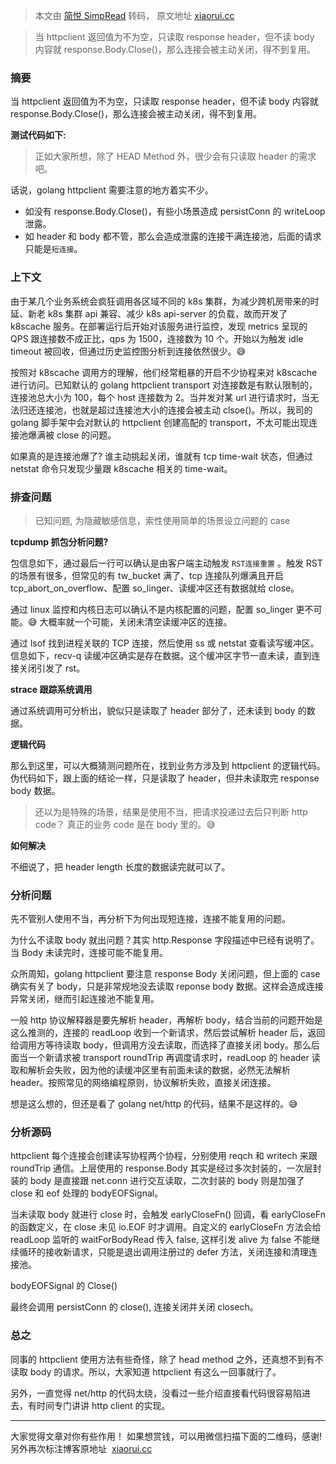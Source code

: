 > 本文由 [简悦 SimpRead](http://ksria.com/simpread/) 转码， 原文地址 [xiaorui.cc](http://xiaorui.cc/archives/7172)

> 当 httpclient 返回值为不为空，只读取 response header，但不读 body 内容就 response.Body.Close()，那么连接会被主动关闭，得不到复用。

### 摘要

当 httpclient 返回值为不为空，只读取 response header，但不读 body 内容就 response.Body.Close()，那么连接会被主动关闭，得不到复用。

**测试代码如下:**

> 正如大家所想，除了 HEAD Method 外，很少会有只读取 header 的需求吧。

话说，golang httpclient 需要注意的地方着实不少。

*   如没有 response.Body.Close()，有些小场景造成 persistConn 的 writeLoop 泄露。
*   如 header 和 body 都不管，那么会造成泄露的连接干满连接池，后面的请求只能是`短连接`。

### 上下文

由于某几个业务系统会疯狂调用各区域不同的 k8s 集群，为减少跨机房带来的时延、新老 k8s 集群 api 兼容、减少 k8s api-server 的负载，故而开发了 k8scache 服务。在部署运行后开始对该服务进行监控，发现 metrics 呈现的 QPS 跟连接数不成正比，qps 为 1500，连接数为 10 个。开始以为触发 idle timeout 被回收，但通过历史监控图分析到连接依然很少。😅

按照对 k8scache 调用方的理解，他们经常粗暴的开启不少协程来对 k8scache 进行访问。已知默认的 golang httpclient transport 对连接数是有默认限制的，连接池总大小为 100，每个 host 连接数为 2。当并发对某 url 进行请求时，当无法归还连接池，也就是超过连接池大小的连接会被主动 clsoe()。所以，我司的 golang 脚手架中会对默认的 httpclient 创建高配的 transport，不太可能出现连接池爆满被 close 的问题。

如果真的是连接池爆了? 谁主动挑起关闭，谁就有 tcp time-wait 状态，但通过 netstat 命令只发现少量跟 k8scache 相关的 time-wait。

### 排查问题

> 已知问题, 为隐藏敏感信息，索性使用简单的场景设立问题的 case

**tcpdump 抓包分析问题?**

包信息如下，通过最后一行可以确认是由客户端主动触发 `RST连接重置` 。触发 RST 的场景有很多，但常见的有 tw_bucket 满了、tcp 连接队列爆满且开启 tcp_abort_on_overflow、配置 so_linger、读缓冲区还有数据就给 close。

通过 linux 监控和内核日志可以确认不是内核配置的问题，配置 so_linger 更不可能。😅 大概率就一个可能，关闭未清空读缓冲区的连接。

通过 lsof 找到进程关联的 TCP 连接，然后使用 ss 或 netstat 查看读写缓冲区。信息如下，recv-q 读缓冲区确实是存在数据。这个缓冲区字节一直未读，直到连接关闭引发了 rst。

**strace 跟踪系统调用**

通过系统调用可分析出，貌似只是读取了 header 部分了，还未读到 body 的数据。

**逻辑代码**

那么到这里，可以大概猜测问题所在，找到业务方涉及到 httpclient 的逻辑代码。伪代码如下，跟上面的结论一样，只是读取了 header，但并未读取完 response body 数据。

> 还以为是特殊的场景，结果是使用不当，把请求投递过去后只判断 http code？ 真正的业务 code 是在 body 里的。😅

**如何解决**

不细说了，把 header length 长度的数据读完就可以了。

### 分析问题

先不管别人使用不当，再分析下为何出现短连接，连接不能复用的问题。

为什么不读取 body 就出问题？其实 http.Response 字段描述中已经有说明了。当 Body 未读完时，连接可能不能复用。

众所周知，golang httpclient 要注意 response Body 关闭问题，但上面的 case 确实有关了 body，只是非常规地没去读取 reponse body 数据。这样会造成连接异常关闭，继而引起连接池不能复用。

一般 http 协议解释器是要先解析 header，再解析 body，结合当前的问题开始是这么推测的，连接的 readLoop 收到一个新请求，然后尝试解析 header 后，返回给调用方等待读取 body，但调用方没去读取，而选择了直接关闭 body。那么后面当一个新请求被 transport roundTrip 再调度请求时，readLoop 的 header 读取和解析会失败，因为他的读缓冲区里有前面未读的数据，必然无法解析 header。按照常见的网络编程原则，协议解析失败，直接关闭连接。

想是这么想的，但还是看了 golang net/http 的代码，结果不是这样的。😅

### 分析源码

httpclient 每个连接会创建读写协程两个协程，分别使用 reqch 和 writech 来跟 roundTrip 通信。上层使用的 response.Body 其实是经过多次封装的，一次层封装的 body 是直接跟 net.conn 进行交互读取，二次封装的 body 则是加强了 close 和 eof 处理的 bodyEOFSignal。

当未读取 body 就进行 close 时，会触发 earlyCloseFn() 回调，看 earlyCloseFn 的函数定义，在 close 未见 io.EOF 时才调用。自定义的 earlyCloseFn 方法会给 readLoop 监听的 waitForBodyRead 传入 false, 这样引发 alive 为 false 不能继续循环的接收新请求，只能是退出调用注册过的 defer 方法，关闭连接和清理连接池。

bodyEOFSignal 的 Close()

最终会调用 persistConn 的 close(), 连接关闭并关闭 closech。

### 总之

同事的 httpclient 使用方法有些奇怪，除了 head method 之外，还真想不到有不读取 body 的请求。所以，大家知道 httpclient 有这么一回事就行了。

另外，一直觉得 net/http 的代码太绕，没看过一些介绍直接看代码很容易陷进去，有时间专门讲讲 http client 的实现。

* * *

大家觉得文章对你有些作用！ 如果想赏钱，可以用微信扫描下面的二维码，感谢!  
另外再次标注博客原地址  [xiaorui.cc](http://xiaorui.cc/)